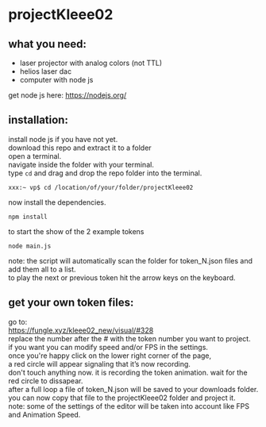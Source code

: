 # projectKleee02
 
## what you need:
- laser projector with analog colors (not TTL)
- helios laser dac
- computer with node js

get node js here:
https://nodejs.org/

## installation:
install node js if you have not yet.       
download this repo and extract it to a folder      
open a terminal.   
navigate inside the folder with your terminal.     
type ```cd``` and drag and drop the repo folder into the terminal.    
```
xxx:~ vp$ cd /location/of/your/folder/projectKleee02
```  
now install the dependencies.      
```
npm install
```     
to start the show of the 2 example tokens
```
node main.js
``` 
note: the script will automatically scan the folder for token_N.json files and add them all to a list.          
to play the next or previous token hit the arrow keys on the keyboard.

## get your own token files:
go to:         
https://fungle.xyz/kleee02_new/visual/#328        
replace the number after the # with the token number you want to project.       
if you want you can modify speed and/or FPS in the settings.     
once you're happy click on the lower right corner of the page,        
a red circle will appear signaling that it’s now recording.     
don't touch anything now. it is recording the token animation. wait for the red circle to dissapear.        
after a full loop a file of token_N.json will be saved to your downloads folder.    
you can now copy that file to the projectKleee02 folder and project it.       
note: some of the settings of the editor will be taken into account like FPS and Animation Speed.     
